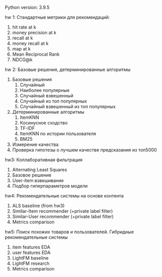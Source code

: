 Python version: 3.9.5

hw 1: Стандартные метрики для рекомендаций:
1. hit rate at k
2. money precision at k
3. recall at k
4. money recall at k
5. map at k
6. Mean Reciprocal Rank
7. NDCG@k


hw 2: Базовые решения, детерминированные алгоритмы
1. Базовые решения
   1. Случайный
   2. Наиболее популярные
   3. Случайный взвешенный
   4. Случайный из топ популярных
   5. Случайный взвешенный из топ популярных
2. Детерминированные алгоритмы
   1. ItemKNN
   2. Косинусное сходство
   3. TF-IDF
   4. ItemKNN по истории пользователя
   5. BM25
3. Измерение качества
4. Проверка гипотезы о лучшем качестве предсказания из топ5000


hw3: Коллаборативная фильтрация
1. Alternating Least Squares 
2. Базовое решение
3. User-item взвешивание
4. Подбор гиперпараметров модели


hw4: Рекомендательные системы на основе контента
1. ALS baseline (from hw3)
2. Similar-Item recommender (+private label filter)
3. Similar-User recommender (+private label filter)
4. Metrics comparison


hw5: Поиск похожих товаров и пользователей. Гибридные рекомендательные системы
1. item features EDA
2. user features EDA
3. LightFM baseline
4. LightFM research
5. Metrics comparison